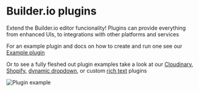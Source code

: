 # Builder.io plugins

Extend the Builder.io editor funcionality! Plugins can provide everything from enhanced UIs, to integrations with other platforms and services

For an example plugin and docs on how to create and run one see our [Example plugin](example)

Or to see a fully fleshed out plugin examples take a look at our [Cloudinary](cloudinary), [Shopify](shopify), [dynamic dropdown](dynamic-dropdown), or custom [rich text](rich-text) plugins

<img src="https://imgur.com/vpNzMud.gif" alt="Plugin example">
